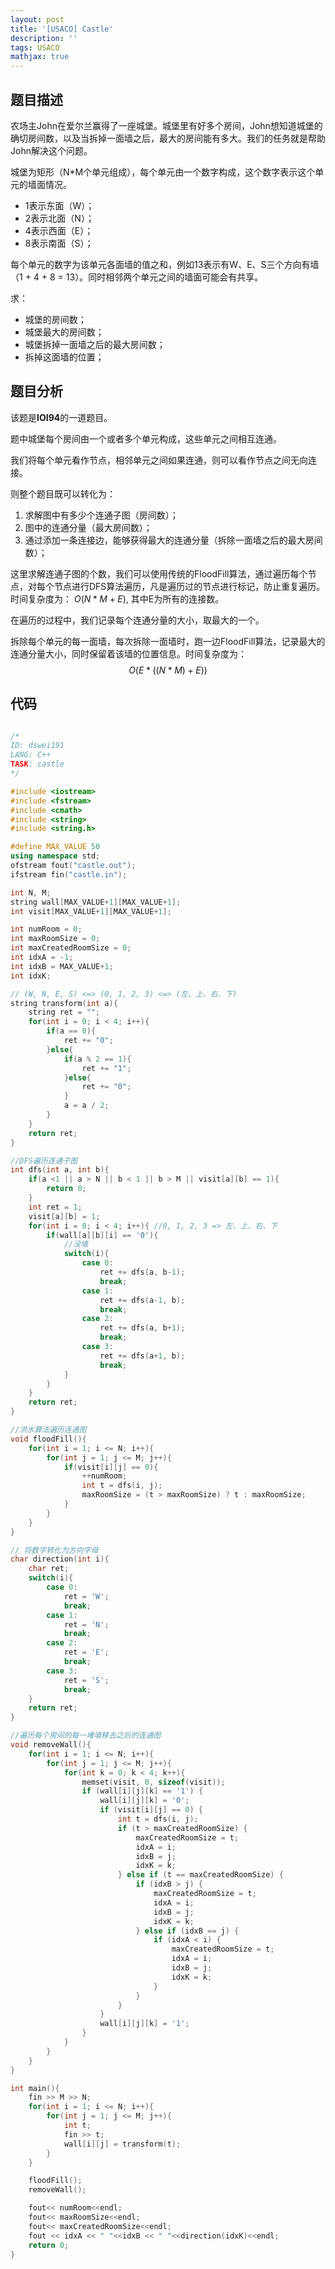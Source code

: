 ```yaml
---
layout: post
title: '[USACO] Castle'
description: ''
tags: USACO
mathjax: true
---
```


## 题目描述

农场主John在爱尔兰赢得了一座城堡。城堡里有好多个房间，John想知道城堡的确切房间数，以及当拆掉一面墙之后，最大的房间能有多大。我们的任务就是帮助John解决这个问题。

城堡为矩形（N*M个单元组成），每个单元由一个数字构成，这个数字表示这个单元的墙面情况。

* 1表示东面（W）；
* 2表示北面（N）；
* 4表示西面（E）；
* 8表示南面（S）；

每个单元的数字为该单元各面墙的值之和，例如13表示有W、E、S三个方向有墙（1 + 4 + 8 = 13）。同时相邻两个单元之间的墙面可能会有共享。

求：

* 城堡的房间数；
* 城堡最大的房间数；
* 城堡拆掉一面墙之后的最大房间数；
* 拆掉这面墙的位置；

## 题目分析

该题是**IOI94**的一道题目。

题中城堡每个房间由一个或者多个单元构成，这些单元之间相互连通。

我们将每个单元看作节点，相邻单元之间如果连通，则可以看作节点之间无向连接。

则整个题目既可以转化为：

1. 求解图中有多少个连通子图（房间数）；
2. 图中的连通分量（最大房间数）；
3. 通过添加一条连接边，能够获得最大的连通分量（拆除一面墙之后的最大房间数）；

这里求解连通子图的个数，我们可以使用传统的FloodFill算法，通过遍历每个节点，对每个节点进行DFS算法遍历，凡是遍历过的节点进行标记，防止重复遍历。时间复杂度为：
$O(N*M+E)$, 其中E为所有的连接数。

在遍历的过程中，我们记录每个连通分量的大小，取最大的一个。

拆除每个单元的每一面墙，每次拆除一面墙时，跑一边FloodFill算法，记录最大的连通分量大小，同时保留着该墙的位置信息。时间复杂度为：
$$
O(E*((N*M) + E))
$$

## 代码

```c++

/*
ID: dswei191
LANG: C++
TASK: castle
*/

#include <iostream>
#include <fstream>
#include <cmath>
#include <string>
#include <string.h>

#define MAX_VALUE 50
using namespace std;
ofstream fout("castle.out");
ifstream fin("castle.in");

int N, M;
string wall[MAX_VALUE+1][MAX_VALUE+1];
int visit[MAX_VALUE+1][MAX_VALUE+1];

int numRoom = 0;
int maxRoomSize = 0;
int maxCreatedRoomSize = 0;
int idxA = -1;
int idxB = MAX_VALUE+1;
int idxK;

// (W, N, E, S) <=> (0, 1, 2, 3) <=> (左、上、右、下)
string transform(int a){
    string ret = "";
    for(int i = 0; i < 4; i++){
        if(a == 0){
            ret += "0";
        }else{
            if(a % 2 == 1){
                ret += "1";
            }else{
                ret += "0";
            }
            a = a / 2;
        }
    }
    return ret;
}

//DFS遍历连通子图
int dfs(int a, int b){
    if(a <1 || a > N || b < 1 || b > M || visit[a][b] == 1){
        return 0;
    }
    int ret = 1;
    visit[a][b] = 1;
    for(int i = 0; i < 4; i++){ //0, 1, 2, 3 => 左、上、右、下
        if(wall[a][b][i] == '0'){
            //没墙
            switch(i){
                case 0:
                    ret += dfs(a, b-1);
                    break;
                case 1:
                    ret += dfs(a-1, b);
                    break;
                case 2:
                    ret += dfs(a, b+1);
                    break;
                case 3:
                    ret += dfs(a+1, b);
                    break;
            }
        }
    }
    return ret;
}

//洪水算法遍历连通图
void floodFill(){
    for(int i = 1; i <= N; i++){
        for(int j = 1; j <= M; j++){
            if(visit[i][j] == 0){
                ++numRoom;
                int t = dfs(i, j);
                maxRoomSize = (t > maxRoomSize) ? t : maxRoomSize;
            }
        }
    }
}

// 将数字转化为方向字母
char direction(int i){
    char ret;
    switch(i){
        case 0:
            ret = 'W';
            break;
        case 1:
            ret = 'N';
            break;
        case 2:
            ret = 'E';
            break;
        case 3:
            ret = 'S';
            break;
    }
    return ret;
}

//遍历每个房间的每一堵墙移去之后的连通图
void removeWall(){
    for(int i = 1; i <= N; i++){
        for(int j = 1; j <= M; j++){
            for(int k = 0; k < 4; k++){
                memset(visit, 0, sizeof(visit));
                if (wall[i][j][k] == '1') {
                    wall[i][j][k] = '0';
                    if (visit[i][j] == 0) {
                        int t = dfs(i, j);
                        if (t > maxCreatedRoomSize) {
                            maxCreatedRoomSize = t;
                            idxA = i;
                            idxB = j;
                            idxK = k;
                        } else if (t == maxCreatedRoomSize) {
                            if (idxB > j) {
                                maxCreatedRoomSize = t;
                                idxA = i;
                                idxB = j;
                                idxK = k;
                            } else if (idxB == j) {
                                if (idxA < i) {
                                    maxCreatedRoomSize = t;
                                    idxA = i;
                                    idxB = j;
                                    idxK = k;
                                }
                            }
                        }
                    }
                    wall[i][j][k] = '1';
                }
            }
        }
    }
}

int main(){
    fin >> M >> N;
    for(int i = 1; i <= N; i++){
        for(int j = 1; j <= M; j++){
            int t;
            fin >> t;
            wall[i][j] = transform(t);
        }
    }

    floodFill();
    removeWall();

    fout<< numRoom<<endl;
    fout<< maxRoomSize<<endl;
    fout<< maxCreatedRoomSize<<endl;
    fout << idxA << " "<<idxB << " "<<direction(idxK)<<endl;
    return 0;
}
```
